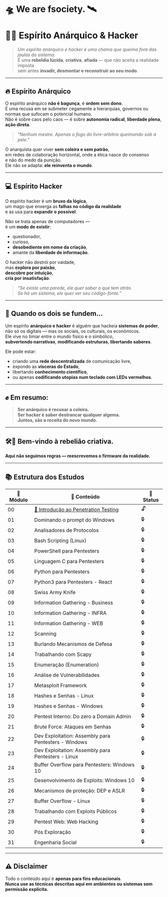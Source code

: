 # 🛸 We are fsociety. 🛰️

# 🧠🔥 Espírito Anárquico & Hacker

> *Um espírito anárquico e hacker é uma chama que queima fora das jaulas do sistema.*  
> É uma **rebeldia lúcida**, **criativa**, **afiada** — que não aceita a realidade imposta  
> sem antes **invadir, desmontar e reconstruir ao seu modo**.

---

## 🔥 Espírito Anárquico

O espírito anárquico **não é bagunça**, é **ordem sem dono**.  
É uma recusa em se submeter cegamente a hierarquias, governos ou normas que sufocam o potencial humano.  
Não é sobre caos pelo caos — é sobre **autonomia radical**, **liberdade plena**, **ação direta**.

> *"Nenhum mestre. Apenas o fogo do livre-arbítrio queimando sob a pele."*

O anarquista quer viver **sem coleira e sem patrão**,  
em redes de colaboração horizontal, onde a ética nasce do consenso  
e não do medo da punição.  
Ele não se adapta: **ele reinventa o mundo**.

---

## 💻 Espírito Hacker

O espírito hacker é um **bruxo da lógica**,  
um mago que enxerga as **falhas no código da realidade**  
e as usa para **expandir o possível**.

Não se trata apenas de computadores —  
é um **modo de existir**:

- questionador,  
- curioso,  
- **desobediente em nome da criação**,  
- amante da **liberdade de informação**.

O hacker não destrói por vaidade,  
mas **explora por paixão**,  
**descobre por intuição**,  
**cria por insatisfação**.

> *“Se existe uma parede, ele quer saber o que tem atrás.  
> Se há um sistema, ele quer ver seu código-fonte.”*

---

## 🧬 Quando os dois se fundem…

Um espírito **anárquico e hacker** é alguém que hackeia **sistemas de poder**,  
não só os digitais — mas os sociais, os culturais, os econômicos.  
Ele vive no limiar entre o mundo físico e o simbólico,  
**subvertendo narrativas**, **modificando estruturas**, **libertando saberes**.

Ele pode estar:

- criando uma **rede descentralizada** de comunicação livre,  
- expondo as **vísceras do Estado**,  
- libertando **conhecimento científico**,  
- ou apenas **codificando utopias num teclado com LEDs vermelhos**.

---

## ✊ Em resumo:

> **Ser anárquico é recusar a coleira.**  
> **Ser hacker é saber destrancar qualquer algema.**  
> **Juntos, são a receita do novo mundo.**

---

## 🛠️🌌 Bem-vindo à rebelião criativa.

**Aqui não seguimos regras — reescrevemos o firmware da realidade.**

---

## 📚 Estrutura dos Estudos

| 🔢 Módulo | 📂 Conteúdo | 📌 Status |
|------|---------|--------|
| 00 | [📎 Introdução ao Penetration Testing](./introducao-ao-pentest) | 🔓 |
| 01 | Dominando o prompt do Windows | 🔒 |
| 02 | Analisadores de Protocolos | 🔒 |
| 03 | Bash Scripting (Linux) | 🔒 |
| 04 | PowerShell para Pentesters | 🔒 |
| 05 | Linguagem C para Pentesters | 🔒 |
| 06 | Python para Pentesters | 🔒 |
| 07 | Python3 para Pentesters - React | 🔒 |
| 08 | Swiss Army Knife | 🔒 |
| 09 | Information Gathering - Business | 🔒 |
| 10 | Information Gathering - INFRA | 🔒 |
| 11 | Information Gathering - WEB | 🔒 |
| 12 | Scanning | 🔒 |
| 13 | Burlando Mecanismos de Defesa | 🔒 |
| 14 | Trabalhando com Scapy | 🔒 |
| 15 | Enumeração (Enumeration) | 🔒 |
| 16 | Análise de Vulnerabilidades | 🔒 |
| 17 | Metasploit Framework | 🔒 |
| 18 | Hashes e Senhas - Linux | 🔒 |
| 19 | Hashes e Senhas - Windows | 🔒 |
| 20 | Pentest Interno: Do zero a Domain Admin | 🔒 |
| 21 | Brute Force: Ataques em Senhas | 🔒 |
| 22 | Dev Exploitation: Assembly para Pentesters - Windows | 🔒 |
| 23 | Dev Exploitation: Assembly para Pentesters - Linux | 🔒 |
| 24 | Buffer Overflow para Pentesters: Windows 10 | 🔒 |
| 25 | Desenvolvimento de Exploits: Windows 10 | 🔒 |
| 26 | Mecanismos de proteção: DEP e ASLR | 🔒 |
| 27 | Buffer Overflow - Linux | 🔒 |
| 28 | Trabalhando com Exploits Públicos | 🔒 |
| 29 | Pentest Web: Web Hacking | 🔒 |
| 30 | Pós Exploração | 🔒 |
| 31 | Engenharia Social | 🔒 |

---

## ⚠️ Disclaimer

Todo o conteúdo aqui é **apenas para fins educacionais**.  
**Nunca use as técnicas descritas aqui em ambientes ou sistemas sem permissão explícita.**
